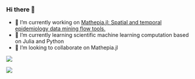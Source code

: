### Hi there 👋

- 🔭 I’m currently working on [Mathepia.jl: Spatial and temporal epidemiology data mining flow tools.](https://github.com/Song921012/Mathepia.jl)
- 🌱 I’m currently learning scientific machine learning computation based on Julia and Python
- 👯 I’m looking to collaborate on Mathepia.jl

![](https://github-readme-stats.vercel.app/api?username=Song921012)

![](https://github-readme-stats.vercel.app/api/wakatime?username=Song921012&layuout=compact&theme=synthwave)
